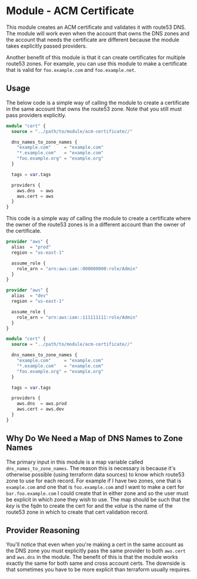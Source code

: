 # Module - ACM Certificate

This module creates an ACM certificate and validates it with route53 DNS. The module will work even
when the account that owns the DNS zones and the account that needs the certificate are different
because the module takes explicitly passed providers.

Another benefit of this module is that it can create certificates for multiple route53 zones. For
example, you can use this module to make a certificate that is valid for `foo.example.com` and
`foo.example.net`.

## Usage

The below code is a simple way of calling the module to create a certificate in the same account
that owns the route53 zone. Note that you still must pass providers explicitly.

```terraform
module "cert" {
  source = "../path/to/module/acm-certificate//"

  dns_names_to_zone_names {
    "example.com"     = "example.com"
    "*.example.com"   = "example.com"
    "foo.example.org" = "example.org"
  }

  tags = var.tags

  providers {
    aws.dns  = aws
    aws.cert = aws
  }
}
```

This code is a simple way of calling the module to create a certificate where the owner of the
route53 zones is in a different account than the owner of the certificate.

```terraform
provider "aws" {
  alias  = "prod"
  region = "us-east-1"

  assume_role {
    role_arn = "arn:aws:iam::000000000:role/Admin"
  }
}

provider "aws" {
  alias  = "dev"
  region = "us-east-1"

  assume_role {
    role_arn = "arn:aws:iam::111111111:role/Admin"
  }
}

module "cert" {
  source = "../path/to/module/acm-certificate//"

  dns_names_to_zone_names {
    "example.com"     = "example.com"
    "*.example.com"   = "example.com"
    "foo.example.org" = "example.org"
  }

  tags = var.tags

  providers {
    aws.dns  = aws.prod
    aws.cert = aws.dev
  }
}
```

## Why Do We Need a Map of DNS Names to Zone Names

The primary input in this module is a map variable called `dns_names_to_zone_names`. The reason this
is necessary is because it's otherwise possible (using terraform data sources) to know which route53
zone to use for each record. For example if I have two zones, one that is `example.com` and one that
is `foo.example.com` and I want to make a cert for `bar.foo.example.com` I could create that in
either zone and so the user must be explicit in which zone they wish to use. The map should be such
that the *key* is the fqdn to create the cert for and the *value* is the name of the route53 zone in
which to create that cert validation record.

## Provider Reasoning

You'll notice that even when you're making a cert in the same account as the DNS zone you must
explicitly pass the same provider to both `aws.cert` and `aws.dns` in the module. The benefit of
this is that the module works exactly the same for both same and cross account certs. The downside
is that sometimes you have to be more explicit than terraform usually requires.
